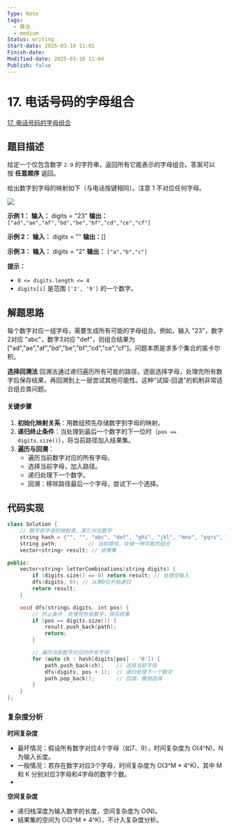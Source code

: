 ```yaml
---
Type: Note
tags:
  - 算法
  - medium
Status: writing
Start-date: 2025-03-10 11:01
Finish-date: 
Modified-date: 2025-03-10 11:04
Publish: false
---
```



# 17. 电话号码的字母组合
[17. 电话号码的字母组合](https://leetcode.cn/problems/letter-combinations-of-a-phone-number/)

## 题目描述
给定一个仅包含数字 `2-9` 的字符串，返回所有它能表示的字母组合。答案可以按 **任意顺序** 返回。

给出数字到字母的映射如下（与电话按键相同）。注意 1 不对应任何字母。

![](https://assets.leetcode-cn.com/aliyun-lc-upload/uploads/2021/11/09/200px-telephone-keypad2svg.png)

**示例 1：**
**输入：** digits = "23"
**输出：**`["ad","ae","af","bd","be","bf","cd","ce","cf"]`

**示例 2：**
**输入：** digits = ""
**输出：**[]

**示例 3：**
**输入：** digits = "2"
**输出：** `["a","b","c"]`

**提示：**
- `0 <= digits.length <= 4`
- `digits[i]` 是范围 `['2', '9']` 的一个数字。

## 解题思路

每个数字对应一组字母，需要生成所有可能的字母组合。例如，输入 "23"，数字2对应 "abc"，数字3对应 "def"，则组合结果为 ["ad","ae","af","bd","be","bf","cd","ce","cf"]。问题本质是求多个集合的笛卡尔积。

**选择回溯法**
回溯法通过递归遍历所有可能的路径，逐层选择字母，处理完所有数字后保存结果，再回溯到上一层尝试其他可能性。这种“试探-回退”的机制非常适合组合类问题。

#### 关键步骤
1. **初始化映射关系**：用数组预先存储数字到字母的映射。
2. **递归终止条件**：当处理到最后一个数字的下一位时（`pos == digits.size()`），将当前路径加入结果集。
3. **遍历与回溯**：
   - 遍历当前数字对应的所有字母。
   - 选择当前字母，加入路径。
   - 递归处理下一个数字。
   - 回溯：移除路径最后一个字母，尝试下一个选择。


## 代码实现

```cpp
class Solution {
    // 数字到字母的映射表，索引对应数字
    string hash = {"", "", "abc", "def", "ghi", "jkl", "mno", "pqrs", "tuv", "wxyz"};
    string path;          // 当前路径，存储一种可能的组合
    vector<string> result; // 结果集

public:
    vector<string> letterCombinations(string digits) {
        if (digits.size() == 0) return result; // 处理空输入
        dfs(digits, 0); // 从第0位开始递归
        return result;
    }

    void dfs(string& digits, int pos) {
        // 终止条件：处理完所有数字，保存结果
        if (pos == digits.size()) {
            result.push_back(path);
            return;
        }

        // 遍历当前数字对应的所有字母
        for (auto ch : hash[digits[pos] - '0']) {
            path.push_back(ch);    // 选择当前字母
            dfs(digits, pos + 1);  // 递归处理下一个数字
            path.pop_back();       // 回溯，撤销选择
        }
    }
};
```

### 复杂度分析
**时间复杂度**
- 最坏情况：假设所有数字对应4个字母（如7、9），时间复杂度为 O(4^N)，N为输入长度。
- 一般情况：若存在数字对应3个字母，时间复杂度为 O(3^M * 4^K)，其中 M 和 K 分别对应3字母和4字母的数字个数。
- 
**空间复杂度**
- 递归栈深度为输入数字的长度，空间复杂度为 O(N)。
- 结果集的空间为 O(3^M * 4^K)，不计入复杂度分析。



